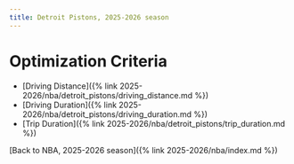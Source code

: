 ```yaml
---
title: Detroit Pistons, 2025-2026 season
---
```


# Optimization Criteria
- [Driving Distance]({% link 2025-2026/nba/detroit_pistons/driving_distance.md %})
- [Driving Duration]({% link 2025-2026/nba/detroit_pistons/driving_duration.md %})
- [Trip Duration]({% link 2025-2026/nba/detroit_pistons/trip_duration.md %})

[Back to NBA, 2025-2026 season]({% link 2025-2026/nba/index.md %})
